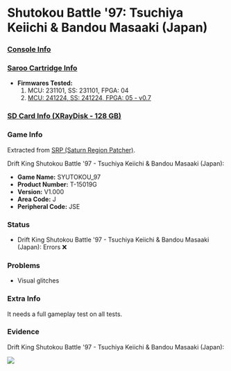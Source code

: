 # Shutokou Battle '97: Tsuchiya Keiichi & Bandou Masaaki (Japan)

### [Console Info](../../../../../Info/Consoles/VA13/README.md)

### [Saroo Cartridge Info](../../../../../Info/Cartridges/RetroGameParadiseStore/1.32F/README.md)

- <b>Firmwares Tested:</b>
  1. MCU: 231101, SS: 231101, FPGA: 04
  2. [MCU: 241224, SS: 241224, FPGA: 05 - v0.7](../02/README.md)

### [SD Card Info (XRayDisk - 128 GB)](../../../../../Info/SdCards/XRayDisk/128GB/fat32/README.md)

### Game Info

Extracted from [SRP (Saturn Region Patcher)](https://segaxtreme.net/resources/saturn-region-patcher.81/download).

Drift King Shutokou Battle '97 - Tsuchiya Keiichi & Bandou Masaaki (Japan):

- <b>Game Name:</b> SYUTOKOU_97
- <b>Product Number:</b> T-15019G
- <b>Version:</b> V1.000
- <b>Area Code:</b> J
- <b>Peripheral Code:</b> JSE

### Status

- Drift King Shutokou Battle '97 - Tsuchiya Keiichi & Bandou Masaaki (Japan): Errors :x:

### Problems

- Visual glitches

### Extra Info

It needs a full gameplay test on all tests.

### Evidence

Drift King Shutokou Battle '97 - Tsuchiya Keiichi & Bandou Masaaki (Japan):

[![](https://img.youtube.com/vi/xg5PoT02iGw/0.jpg)](https://www.youtube.com/watch?v=xg5PoT02iGw)
